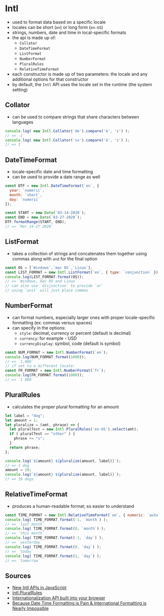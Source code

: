 # Intl

- used to format data based on a specific locale
- locales can be short (`en`) or long form (`en-US`)
- strings, numbers, date and time in local-specific formats
- the api is made up of:
  - `Collator`
  - `DateTimeFormat`
  - `ListFormat`
  - `NumberFormat`
  - `PluralRules`
  - `RelativeTimeFormat`
- each constructor is made up of two parameters: the locale and any additional options for that constructor
- by default, the `Intl` API uses the locale set in the runtime (the system setting)

## Collator

- can be used to compare strings that share characters between languages

```js
console.log( new Intl.Collator('de').compare('ä', 'z') );
// => -1
console.log( new Intl.Collator('sv').compare('ä', 'z') );
// => 1
```

## DateTimeFormat

- locale-specific date and time formatting
- can be used to provide a date range as well

```js
const DTF = new Intl.DateTimeFormat(`en`, {
  year: `numeric`,
  month: `short`,
  day: `numeric`
});

const START = new Date(`03-14-2020`);
const END = new Date(`03-27-2020`);
DTF.formatRange(START, END);
// => `Mar 14-27 2020`
```

## ListFormat

- takes a collection of strings and concatenates them together using commas along with `and` for the final option

```js
const OS = [`Windows`,`mac OS`,`Linux`];
const LIST_FORMAT = new Intl.ListFormat(`en`, { type: `conjunction` });
console.log(LIST_FORMAT.format(OS));
// => `Windows, mac OS and Linux`
// can also use `disjunction` to provide `or`
// using `unit` will just place commas
```

## NumberFormat

- can format numbers, especially larger ones with proper locale-specific formatting (ex: commas versus spaces)
- can specify in the options:
  - `style`: decimal, currency or percent (default is decimal)
  - `currency`: for example - USD
  - `currencyDisplay`: symbol, code (default is symbol)

```js
const NUM_FORMAT = new Intl.NumberFormat(`en`);
console.log(NUM_FORMAT.format(1000));
// => `1,000`
// if set to a different locale:
const FR_FORMAT = new Intl.NumberFormat(`fr`);
console.log(FR_FORMAT.format(1000));
// => `1 000`
```

## PluralRules

- calculates the proper plural formatting for an amount

```js
let label = "dog";
let amount = 1;
let pluralize = (amt, phrase) => {
  let pluralTest = new Intl.PluralRules('en-US').select(amt);
  if ( pluralTest == "other" ) {
    phrase += "s";
  }
  return phrase;
};

console.log(`${amount} ${pluralize(amount, label)}`);
// => 1 dog
amount = 10;
console.log(`${amount} ${pluralize(amount, label)}`);
// => 10 dogs
```

## RelativeTimeFormat

- produces a human-readable format; so easier to understand

```js
const TIME_FORMAT = new Intl.RelativeTimeFormat(`en`, { numeric: `auto` });
console.log( TIME_FORMAT.format(-1, `month`) );
// => `last month`
console.log( TIME_FORMAT.format(0, `month`) );
// => `this month`
console.log( TIME_FORMAT.format(-1, `day`) );
// => `yesterday`
console.log( TIME_FORMAT.format(0, `day`) );
// => `today`
console.log( TIME_FORMAT.format(1, `day`) );
// => `tomorrow`
```

## Sources

- [New Intl APIs in JavaScript](https://blog.bitsrc.io/new-intl-apis-in-javascript-c50dc89d2cf3)
- [Intl.PluralRules](https://developer.mozilla.org/en-US/docs/Web/JavaScript/Reference/Global_Objects/PluralRules)
- [Internationalization API built into your browser](https://wanago.io/2019/09/02/internationalization-api/)
- [Because Date Time Formatting is Pain & International Formatting is Nearly Impossible](https://itnext.io/javascript-international-methods-b70a2de09d92)
